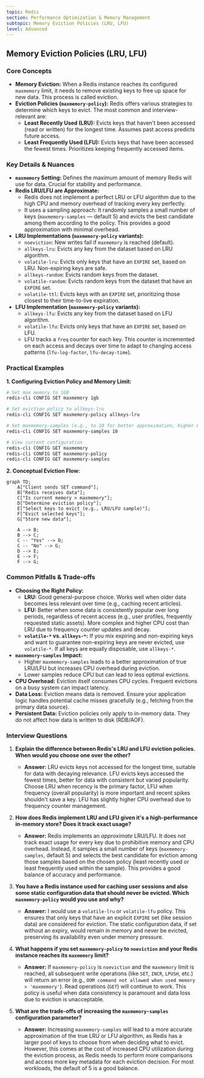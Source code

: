 ```yaml
---
topic: Redis
section: Performance Optimization & Memory Management
subtopic: Memory Eviction Policies (LRU, LFU)
level: Advanced
---
```


## Memory Eviction Policies (LRU, LFU)
### Core Concepts

*   **Memory Eviction:** When a Redis instance reaches its configured `maxmemory` limit, it needs to remove existing keys to free up space for new data. This process is called eviction.
*   **Eviction Policies (`maxmemory-policy`):** Redis offers various strategies to determine which keys to evict. The most common and interview-relevant are:
    *   **Least Recently Used (LRU):** Evicts keys that haven't been accessed (read or written) for the longest time. Assumes past access predicts future access.
    *   **Least Frequently Used (LFU):** Evicts keys that have been accessed the fewest times. Prioritizes keeping frequently accessed items.

### Key Details & Nuances

*   **`maxmemory` Setting:** Defines the maximum amount of memory Redis will use for data. Crucial for stability and performance.
*   **Redis LRU/LFU are Approximate:**
    *   Redis does not implement a perfect LRU or LFU algorithm due to the high CPU and memory overhead of tracking every key perfectly.
    *   It uses a sampling approach: It randomly samples a small number of keys (`maxmemory-samples` — default 5) and evicts the best candidate among them according to the policy. This provides a good approximation with minimal overhead.
*   **LRU Implementations (`maxmemory-policy` variants):**
    *   `noeviction`: New writes fail if `maxmemory` is reached (default).
    *   `allkeys-lru`: Evicts any key from the dataset based on LRU algorithm.
    *   `volatile-lru`: Evicts only keys that have an `EXPIRE` set, based on LRU. Non-expiring keys are safe.
    *   `allkeys-random`: Evicts random keys from the dataset.
    *   `volatile-random`: Evicts random keys from the dataset that have an `EXPIRE` set.
    *   `volatile-ttl`: Evicts keys with an `EXPIRE` set, prioritizing those closest to their time-to-live expiration.
*   **LFU Implementation (`maxmemory-policy` variants):**
    *   `allkeys-lfu`: Evicts any key from the dataset based on LFU algorithm.
    *   `volatile-lfu`: Evicts only keys that have an `EXPIRE` set, based on LFU.
    *   LFU tracks a `freq` counter for each key. This counter is incremented on each access and decays over time to adapt to changing access patterns (`lfu-log-factor`, `lfu-decay-time`).

### Practical Examples

**1. Configuring Eviction Policy and Memory Limit:**

```sh
# Set max memory to 1GB
redis-cli CONFIG SET maxmemory 1gb

# Set eviction policy to allkeys-lru
redis-cli CONFIG SET maxmemory-policy allkeys-lru

# Set maxmemory-samples (e.g., to 10 for better approximation, higher CPU)
redis-cli CONFIG SET maxmemory-samples 10

# View current configuration
redis-cli CONFIG GET maxmemory
redis-cli CONFIG GET maxmemory-policy
redis-cli CONFIG GET maxmemory-samples
```

**2. Conceptual Eviction Flow:**

```mermaid
graph TD;
    A["Client sends SET command"];
    B["Redis receives data"];
    C["Is current memory > maxmemory"];
    D["Determine eviction policy"];
    E["Select keys to evict (e.g., LRU/LFU sample)"];
    F["Evict selected keys"];
    G["Store new data"];

    A --> B;
    B --> C;
    C -- "Yes" --> D;
    C -- "No" --> G;
    D --> E;
    E --> F;
    F --> G;
```

### Common Pitfalls & Trade-offs

*   **Choosing the Right Policy:**
    *   **LRU:** Good general-purpose choice. Works well when older data becomes less relevant over time (e.g., caching recent articles).
    *   **LFU:** Better when some data is consistently popular over long periods, regardless of recent access (e.g., user profiles, frequently requested static assets). More complex and higher CPU cost than LRU due to frequency counter updates and decay.
    *   **`volatile-*` vs. `allkeys-*`:** If you mix expiring and non-expiring keys and want to guarantee non-expiring keys are never evicted, use `volatile-*`. If all keys are equally disposable, use `allkeys-*`.
*   **`maxmemory-samples` Impact:**
    *   Higher `maxmemory-samples` leads to a better approximation of true LRU/LFU but increases CPU overhead during eviction.
    *   Lower samples reduce CPU but can lead to less optimal evictions.
*   **CPU Overhead:** Eviction itself consumes CPU cycles. Frequent evictions on a busy system can impact latency.
*   **Data Loss:** Eviction means data is removed. Ensure your application logic handles potential cache misses gracefully (e.g., fetching from the primary data source).
*   **Persistent Data:** Eviction policies only apply to in-memory data. They do not affect how data is written to disk (RDB/AOF).

### Interview Questions

1.  **Explain the difference between Redis's LRU and LFU eviction policies. When would you choose one over the other?**
    *   **Answer:** LRU evicts keys not accessed for the longest time, suitable for data with decaying relevance. LFU evicts keys accessed the fewest times, better for data with consistent but varied popularity. Choose LRU when recency is the primary factor, LFU when frequency (overall popularity) is more important and recent spikes shouldn't save a key. LFU has slightly higher CPU overhead due to frequency counter management.

2.  **How does Redis implement LRU and LFU given it's a high-performance in-memory store? Does it track exact usage?**
    *   **Answer:** Redis implements an *approximate* LRU/LFU. It does not track exact usage for every key due to prohibitive memory and CPU overhead. Instead, it samples a small number of keys (`maxmemory-samples`, default 5) and selects the best candidate for eviction among those samples based on the chosen policy (least recently used or least frequently used within the sample). This provides a good balance of accuracy and performance.

3.  **You have a Redis instance used for caching user sessions and also some static configuration data that should never be evicted. Which `maxmemory-policy` would you use and why?**
    *   **Answer:** I would use a `volatile-lru` or `volatile-lfu` policy. This ensures that only keys that have an explicit `EXPIRE` set (like session data) are considered for eviction. The static configuration data, if set without an expiry, would remain in memory and never be evicted, preserving its availability even under memory pressure.

4.  **What happens if you set `maxmemory-policy` to `noeviction` and your Redis instance reaches its `maxmemory` limit?**
    *   **Answer:** If `maxmemory-policy` is `noeviction` and the `maxmemory` limit is reached, all subsequent write operations (like `SET`, `INCR`, `LPUSH`, etc.) will return an error (e.g., `OOM command not allowed when used memory > 'maxmemory'`). Read operations (`GET`) will continue to work. This policy is useful when data consistency is paramount and data loss due to eviction is unacceptable.

5.  **What are the trade-offs of increasing the `maxmemory-samples` configuration parameter?**
    *   **Answer:** Increasing `maxmemory-samples` will lead to a more accurate approximation of the true LRU or LFU algorithm, as Redis has a larger pool of keys to choose from when deciding what to evict. However, this comes at the cost of increased CPU utilization during the eviction process, as Redis needs to perform more comparisons and access more key metadata for each eviction decision. For most workloads, the default of 5 is a good balance.
